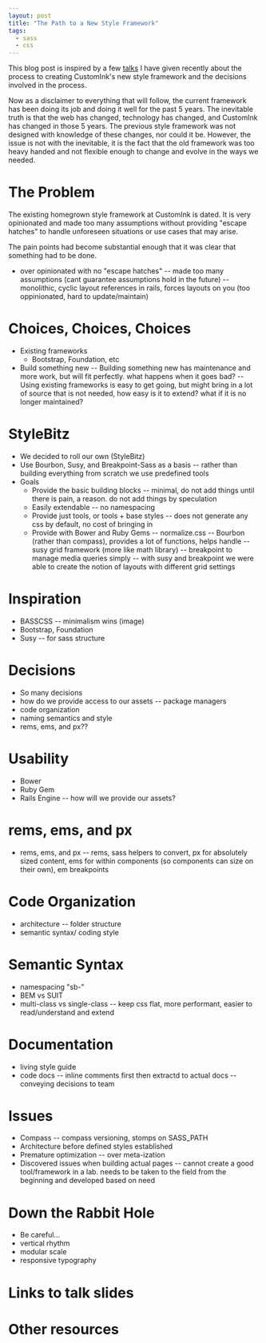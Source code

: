 ```yaml
---
layout: post
title: "The Path to a New Style Framework"
tags:
  - sass
  - css
---
```


This blog post is inspired by a few [talks](http://slides.com/jonathanlehman/an-adventure-in-style#/) I have given recently about the process to creating CustomInk's new style framework and the decisions involved in the process.

Now as a disclaimer to everything that will follow, the current framework has been doing its job and doing it well for the past 5 years. The inevitable truth is that the web has changed, technology has changed, and CustomInk has changed in those 5 years. The previous style framework was not designed with knowledge of these changes, nor could it be. However, the issue is not with the inevitable, it is the fact that the old framework was too heavy handed and not flexible enough to change and evolve in the ways we needed.

# The Problem

The existing homegrown style framework at CustomInk is dated. It is very opinionated and made too many assumptions without providing "escape hatches" to handle unforeseen situations or use cases that may arise.

The pain points had become substantial enough that it was clear that something had to be done.

  * over opinionated with no "escape hatches" -- made too many assumptions (cant guarantee assumptions hold in the future)
-- monolithic, cyclic layout references in rails, forces layouts on you (too oppinionated, hard to update/maintain)

# Choices, Choices, Choices
* Existing frameworks
  * Bootstrap, Foundation, etc
* Build something new
-- Building something new has maintenance and more work, but will fit perfectly. what happens when it goes bad?
-- Using existing frameworks is easy to get going, but might bring in a lot of source that is not needed, how easy is it to extend? what if it is no longer maintained?

# StyleBitz
* We decided to roll our own (StyleBitz)
* Use Bourbon, Susy, and Breakpoint-Sass as a basis -- rather than building everything from scratch we use predefined tools
* Goals
  * Provide the basic building blocks -- minimal, do not add things until there is pain, a reason. do not add things by speculation
  * Easily extendable -- no namespacing
  * Provide just tools, or tools + base styles -- does not generate any css by default, no cost of bringing in
  * Provide with Bower and Ruby Gems
-- normalize.css
-- Bourbon (rather than compass), provides a lot of functions, helps handle
-- susy grid framework (more like math library)
-- breakpoint to manage media queries simply
-- with susy and breakpoint we were able to create the notion of layouts with different grid settings

# Inspiration
* BASSCSS -- minimalism wins (image)
* Bootstrap, Foundation
* Susy -- for sass structure

# Decisions
* So many decisions
* how do we provide access to our assets -- package managers
* code organization
* naming semantics and style
* rems, ems, and px??

# Usability
* Bower
* Ruby Gem
* Rails Engine
-- how will we provide our assets?

# rems, ems, and px
* rems, ems, and px
-- rems, sass helpers to convert, px for absolutely sized content, ems for within components (so components can size on their own), em breakpoints

# Code Organization
* architecture -- folder structure
* semantic syntax/ coding style

# Semantic Syntax
* namespacing "sb-"
* BEM vs SUIT
* multi-class vs single-class -- keep css flat, more performant, easier to read/understand and extend

# Documentation
* living style guide
* code docs -- inline comments first then extractd to actual docs
-- conveying decisions to team

# Issues
* Compass -- compass versioning, stomps on SASS_PATH
* Architecture before defined styles established
* Premature optimization -- over meta-ization
* Discovered issues when building actual pages -- cannot create a good tool/framework in a lab. needs to be taken to the field from the beginning and developed based on need

# Down the Rabbit Hole
* Be careful...
* vertical rhythm
* modular scale
* responsive typography

# Links to talk slides

# Other resources
